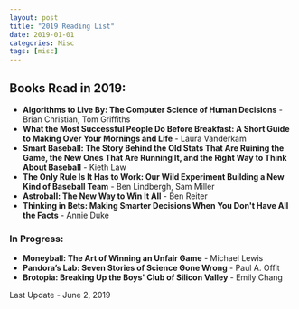 ```yaml
---
layout: post
title: "2019 Reading List"
date: 2019-01-01
categories: Misc
tags: [misc]
---
```


## Books Read in 2019:

- __Algorithms to Live By: The Computer Science of Human Decisions__ - Brian Christian, Tom Griffiths
- __What the Most Successful People Do Before Breakfast: A Short Guide to Making Over Your Mornings and Life__ - Laura Vanderkam
- __Smart Baseball: The Story Behind the Old Stats That Are Ruining the Game, the New Ones That Are Running It, and the Right Way to Think About Baseball__ - Kieth Law
- __The Only Rule Is It Has to Work: Our Wild Experiment Building a New Kind of Baseball Team__ - Ben Lindbergh, Sam Miller 
- __Astroball: The New Way to Win It All__ - Ben Reiter
- __Thinking in Bets: Making Smarter Decisions When You Don't Have All the Facts__ - Annie Duke

### In Progress:


- __Moneyball: The Art of Winning an Unfair Game__ - Michael Lewis
- __Pandora’s Lab: Seven Stories of Science Gone Wrong__ - Paul A. Offit
- __Brotopia: Breaking Up the Boys' Club of Silicon Valley__ - Emily Chang

Last Update - June 2, 2019